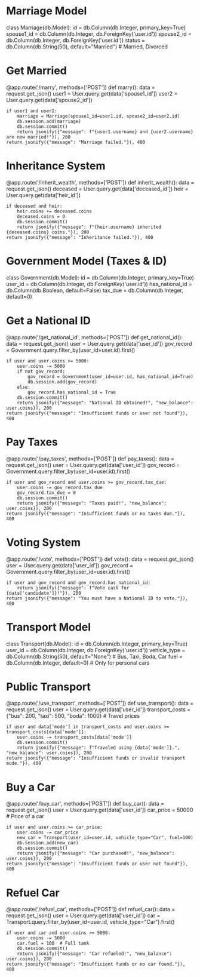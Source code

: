 # Marriage Model
class Marriage(db.Model):
    id = db.Column(db.Integer, primary_key=True)
    spouse1_id = db.Column(db.Integer, db.ForeignKey('user.id'))
    spouse2_id = db.Column(db.Integer, db.ForeignKey('user.id'))
    status = db.Column(db.String(50), default="Married")  # Married, Divorced

# Get Married
@app.route('/marry', methods=['POST'])
def marry():
    data = request.get_json()
    user1 = User.query.get(data['spouse1_id'])
    user2 = User.query.get(data['spouse2_id'])

    if user1 and user2:
        marriage = Marriage(spouse1_id=user1.id, spouse2_id=user2.id)
        db.session.add(marriage)
        db.session.commit()
        return jsonify({"message": f"{user1.username} and {user2.username} are now married!"}), 200
    return jsonify({"message": "Marriage failed."}), 400

# Inheritance System
@app.route('/inherit_wealth', methods=['POST'])
def inherit_wealth():
    data = request.get_json()
    deceased = User.query.get(data['deceased_id'])
    heir = User.query.get(data['heir_id'])

    if deceased and heir:
        heir.coins += deceased.coins
        deceased.coins = 0
        db.session.commit()
        return jsonify({"message": f"{heir.username} inherited {deceased.coins} coins."}), 200
    return jsonify({"message": "Inheritance failed."}), 400
# Government Model (Taxes & ID)
class Government(db.Model):
    id = db.Column(db.Integer, primary_key=True)
    user_id = db.Column(db.Integer, db.ForeignKey('user.id'))
    has_national_id = db.Column(db.Boolean, default=False)
    tax_due = db.Column(db.Integer, default=0)

# Get a National ID
@app.route('/get_national_id', methods=['POST'])
def get_national_id():
    data = request.get_json()
    user = User.query.get(data['user_id'])
    gov_record = Government.query.filter_by(user_id=user.id).first()

    if user and user.coins >= 5000:
        user.coins -= 5000
        if not gov_record:
            gov_record = Government(user_id=user.id, has_national_id=True)
            db.session.add(gov_record)
        else:
            gov_record.has_national_id = True
        db.session.commit()
        return jsonify({"message": "National ID obtained!", "new_balance": user.coins}), 200
    return jsonify({"message": "Insufficient funds or user not found"}), 400

# Pay Taxes
@app.route('/pay_taxes', methods=['POST'])
def pay_taxes():
    data = request.get_json()
    user = User.query.get(data['user_id'])
    gov_record = Government.query.filter_by(user_id=user.id).first()

    if user and gov_record and user.coins >= gov_record.tax_due:
        user.coins -= gov_record.tax_due
        gov_record.tax_due = 0
        db.session.commit()
        return jsonify({"message": "Taxes paid!", "new_balance": user.coins}), 200
    return jsonify({"message": "Insufficient funds or no taxes due."}), 400

# Voting System
@app.route('/vote', methods=['POST'])
def vote():
    data = request.get_json()
    user = User.query.get(data['user_id'])
    gov_record = Government.query.filter_by(user_id=user.id).first()

    if user and gov_record and gov_record.has_national_id:
        return jsonify({"message": f"Vote cast for {data['candidate']}!"}), 200
    return jsonify({"message": "You must have a National ID to vote."}), 400
# Transport Model
class Transport(db.Model):
    id = db.Column(db.Integer, primary_key=True)
    user_id = db.Column(db.Integer, db.ForeignKey('user.id'))
    vehicle_type = db.Column(db.String(50), default="None")  # Bus, Taxi, Boda, Car
    fuel = db.Column(db.Integer, default=0)  # Only for personal cars

# Public Transport
@app.route('/use_transport', methods=['POST'])
def use_transport():
    data = request.get_json()
    user = User.query.get(data['user_id'])
    transport_costs = {"bus": 200, "taxi": 500, "boda": 1000}  # Travel prices

    if user and data['mode'] in transport_costs and user.coins >= transport_costs[data['mode']]:
        user.coins -= transport_costs[data['mode']]
        db.session.commit()
        return jsonify({"message": f"Traveled using {data['mode']}.", "new_balance": user.coins}), 200
    return jsonify({"message": "Insufficient funds or invalid transport mode."}), 400

# Buy a Car
@app.route('/buy_car', methods=['POST'])
def buy_car():
    data = request.get_json()
    user = User.query.get(data['user_id'])
    car_price = 50000  # Price of a car

    if user and user.coins >= car_price:
        user.coins -= car_price
        new_car = Transport(user_id=user.id, vehicle_type="Car", fuel=100)
        db.session.add(new_car)
        db.session.commit()
        return jsonify({"message": "Car purchased!", "new_balance": user.coins}), 200
    return jsonify({"message": "Insufficient funds or user not found"}), 400

# Refuel Car
@app.route('/refuel_car', methods=['POST'])
def refuel_car():
    data = request.get_json()
    user = User.query.get(data['user_id'])
    car = Transport.query.filter_by(user_id=user.id, vehicle_type="Car").first()

    if user and car and user.coins >= 5000:
        user.coins -= 5000
        car.fuel = 100  # Full tank
        db.session.commit()
        return jsonify({"message": "Car refueled!", "new_balance": user.coins}), 200
    return jsonify({"message": "Insufficient funds or no car found."}), 400
